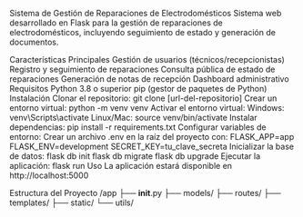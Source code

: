 Sistema de Gestión de Reparaciones de Electrodomésticos
Sistema web desarrollado en Flask para la gestión de reparaciones de electrodomésticos, incluyendo seguimiento de estado y generación de documentos.

Características Principales
Gestión de usuarios (técnicos/recepcionistas)
Registro y seguimiento de reparaciones
Consulta pública de estado de reparaciones
Generación de notas de recepción
Dashboard administrativo
Requisitos
Python 3.8 o superior
pip (gestor de paquetes de Python)
Instalación
Clonar el repositorio:
git clone [url-del-repositorio]
Crear un entorno virtual:
python -m venv venv
Activar el entorno virtual:
Windows:
venv\Scripts\activate
Linux/Mac:
source venv/bin/activate
Instalar dependencias:
pip install -r requirements.txt
Configurar variables de entorno: Crear un archivo .env en la raíz del proyecto con:
FLASK_APP=app
FLASK_ENV=development
SECRET_KEY=tu_clave_secreta
Inicializar la base de datos:
flask db init
flask db migrate
flask db upgrade
Ejecutar la aplicación:
flask run
Uso
La aplicación estará disponible en http://localhost:5000

Estructura del Proyecto
/app
  ├── __init__.py
  ├── models/
  ├── routes/
  ├── templates/
  ├── static/
  └── utils/
